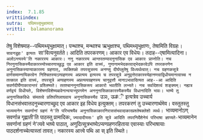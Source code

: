 ```yaml
---
index:  7.1.85
vrittiindex: 
sutra:  पथिमथ्यृभुक्षामात्
vritti:  balamanorama 
---
```


तेषु विशेषमाह--पथिमथ्यृभुक्षामात्। पन्थाश्च, मन्थाश्च ऋभुक्षाश्च, पथिमथ्यृभुक्षाणः, तेषामिति विग्रहः। `सावनडुहः' इत्यतः `सा'वित्यनुवर्तते। आदिति तपरकरणम्। आकार एव विधेयः। तदाह--एषामित्यादिना। `अलोऽन्त्यस्ये'ति नकारस्य आकारः। ननु नकारस्य आन्तरतम्यादनुनासिक एव आकारः प्राप्नोति। नच निरनुनासिकस्यैवाकारस्योच्चारणाच्छुद्ध एव आकार इति वाच्यं, गुणानामभेदकत्वाद्भेदकत्वेऽपि तपरकरणेन अनुनासिकस्याप्याकारस्य ग्रहणात्, व्यक्तिपक्षे तपरसूत्रस्य अनण्सु दीर्घप्लुतेषु विध्यर्थत्वात्। नच ग्रहणकसूत्रे वार्णसमाम्नायिकत्वेन निश्चितस्याऽण्ग्रहणस्य अप्रत्यय इत्यस्य च तपरसूत्रे अनुवृत्तेराकास्स्येहानण्त्वाद्विधीयमानत्वाच्च न तत्काल इति वाच्यं, तपरसूत्रे अण्ग्रहणस्य अप्रत्ययग्रहणस्य चानुवृत्तौ मानाऽभावादित्यत आह--आ आदिति सवर्णदीर्घेणाकारान्तरं प्रश्लिष्यते। ततश्चाननुनासिकरूप आकारो भवतीति लभ्यते। नच सर्वादेशत्वं शङ्क्यम्। नह्यत्र वर्णद्वयं विधीयते, विशेषणविशेष्यबावेनान्वयाभ्युपगमेन अननुनासिकाकारस्यैकस्यैव विधानादिति भावः। भाष्ये तु अनुनासिकविधेः संमतत्वे प्रतिपत्तिलाघवाय अनुनासिकस्यैव `उञः, ऊ#ँ' इत्यत्रेव उच्चार्य विधानसंभवात्तदनुच्चारणाच्छुद एव आकार इह विधेय इत्युक्तम्। तपरकरणं तु उच्चारणार्थमेव। वस्तुतस्तु `भाव्यमानेन सवर्णानां ग्रहणं ने'ति परिभाषयैव अनुनासिकाकारनिराससंभवादाकारप्रश्लेषक्लेशो व्यर्थः। `भाव्यमानोऽण् सवर्णान्न गृह्णाती'ति पाठस्तु प्रामादिकः, `ज्यादादीयसः' इति सूत्रे आदिति तपरनिर्देशेनेयं परिभाषा ज्ञाप्यते-`भाव्यमानेन सवर्णानां ग्रहणं ने'त्यवे भाष्ये पाठात्, अणुदित्सूत्रभाष्येऽप्यण्ग्रहणरहिताया एवास्याः परिभाषायाः पाठदर्शनाच्चेत्यास्तां तावत्। नकारस्य आत्त्वे पथि आ स् इति स्थिते।

